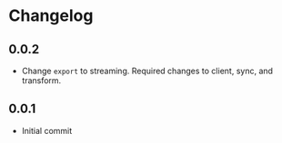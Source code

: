 # Changelog

## 0.0.2
  * Change `export` to streaming. Required changes to client, sync, and transform.

## 0.0.1
  * Initial commit
